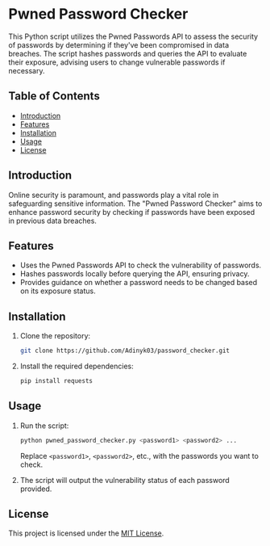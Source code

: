 # Pwned Password Checker

This Python script utilizes the Pwned Passwords API to assess the security of passwords by determining if they've been compromised in data breaches. The script hashes passwords and queries the API to evaluate their exposure, advising users to change vulnerable passwords if necessary.

## Table of Contents
- [Introduction](#introduction)
- [Features](#features)
- [Installation](#installation)
- [Usage](#usage)
- [License](#license)

## Introduction

Online security is paramount, and passwords play a vital role in safeguarding sensitive information. The "Pwned Password Checker" aims to enhance password security by checking if passwords have been exposed in previous data breaches.

## Features

- Uses the Pwned Passwords API to check the vulnerability of passwords.
- Hashes passwords locally before querying the API, ensuring privacy.
- Provides guidance on whether a password needs to be changed based on its exposure status.

## Installation

1. Clone the repository:

    ```bash
    git clone https://github.com/Adinyk03/password_checker.git
    ```

2. Install the required dependencies:

    ```bash
    pip install requests
    ```

## Usage

1. Run the script:

    ```bash
    python pwned_password_checker.py <password1> <password2> ...
    ```

   Replace `<password1>`, `<password2>`, etc., with the passwords you want to check.

2. The script will output the vulnerability status of each password provided.

## License

This project is licensed under the [MIT License](LICENSE).

